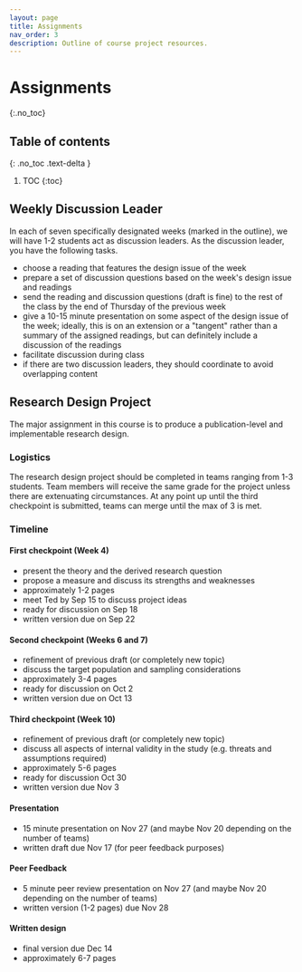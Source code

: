 ```yaml
---
layout: page
title: Assignments
nav_order: 3
description: Outline of course project resources.
---
```


# Assignments
{:.no_toc}

## Table of contents
{: .no_toc .text-delta }

1. TOC
{:toc}

## Weekly Discussion Leader
In each of seven specifically designated weeks (marked in the outline), we will have 1-2 students act as discussion leaders. As the discussion leader, you have the following tasks.
- choose a reading that features the design issue of the week
- prepare a set of discussion questions based on the week's design issue and readings
- send the reading and discussion questions (draft is fine) to the rest of the class by the end of Thursday of the previous week
- give a 10-15 minute presentation on some aspect of the design issue of the week; ideally, this is on an extension or a "tangent" rather than a summary of the assigned readings, but can definitely include a discussion of the readings
- facilitate discussion during class
- if there are two discussion leaders, they should coordinate to avoid overlapping content

## Research Design Project
The major assignment in this course is to produce a publication-level and implementable research design.

### Logistics
The research design project should be completed in teams ranging from 1-3 students. Team members will receive the same grade for the project unless there are extenuating circumstances. At any point up until the third checkpoint is submitted, teams can merge until the max of 3 is met.

### Timeline
#### First checkpoint (Week 4)
- present the theory and the derived research question
- propose a measure and discuss its strengths and weaknesses
- approximately 1-2 pages
- meet Ted by Sep 15 to discuss project ideas
- ready for discussion on Sep 18
- written version due on Sep 22

#### Second checkpoint (Weeks 6 and 7)
- refinement of previous draft (or completely new topic)
- discuss the target population and sampling considerations
- approximately 3-4 pages
- ready for discussion on Oct 2
- written version due on Oct 13

#### Third checkpoint (Week 10)
- refinement of previous draft (or completely new topic)
- discuss all aspects of internal validity in the study (e.g. threats and assumptions required)
- approximately 5-6 pages
- ready for discussion Oct 30
- written version due Nov 3

#### Presentation
- 15 minute presentation on Nov 27 (and maybe Nov 20 depending on the number of teams)
- written draft due Nov 17 (for peer feedback purposes)

#### Peer Feedback
- 5 minute peer review presentation on Nov 27 (and maybe Nov 20 depending on the number of teams)
- written version (1-2 pages) due Nov 28

#### Written design
- final version due Dec 14
- approximately 6-7 pages
